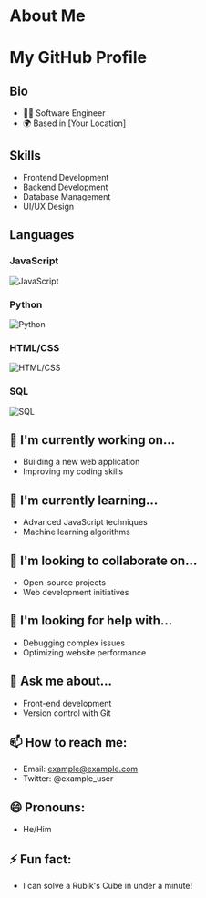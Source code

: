 # About Me

# My GitHub Profile

## Bio
- 👨‍💻 Software Engineer
- 🌍 Based in [Your Location]

## Skills
- Frontend Development
- Backend Development
- Database Management
- UI/UX Design

## Languages
### JavaScript
![JavaScript](https://progress-bar.dev/90/?title=Fluency)
### Python
![Python](https://progress-bar.dev/80/?title=Fluency)
### HTML/CSS
![HTML/CSS](https://progress-bar.dev/95/?title=Fluency)
### SQL
![SQL](https://progress-bar.dev/85/?title=Fluency)


## 🔭 I'm currently working on...
- Building a new web application
- Improving my coding skills

## 🌱 I'm currently learning...
- Advanced JavaScript techniques
- Machine learning algorithms

## 👯 I'm looking to collaborate on...
- Open-source projects
- Web development initiatives

## 🤔 I'm looking for help with...
- Debugging complex issues
- Optimizing website performance

## 💬 Ask me about...
- Front-end development
- Version control with Git

## 📫 How to reach me:
- Email: example@example.com
- Twitter: @example_user

## 😄 Pronouns:
- He/Him

## ⚡ Fun fact:
- I can solve a Rubik's Cube in under a minute!
